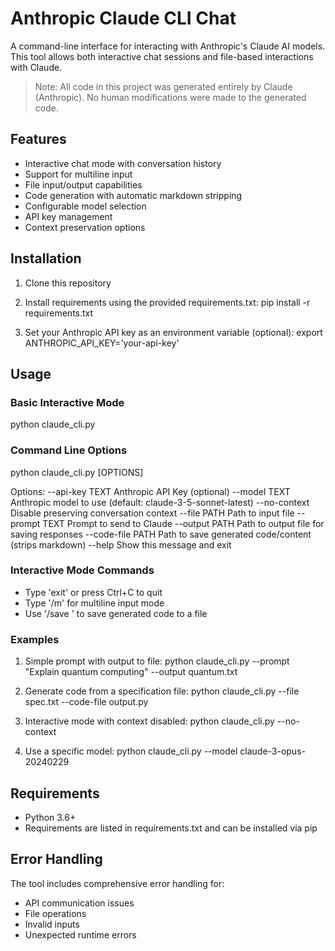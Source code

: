# Anthropic Claude CLI Chat

A command-line interface for interacting with Anthropic's Claude AI models. This tool allows both interactive chat sessions and file-based interactions with Claude.

> Note: All code in this project was generated entirely by Claude (Anthropic). No human modifications were made to the generated code.

## Features

- Interactive chat mode with conversation history
- Support for multiline input
- File input/output capabilities
- Code generation with automatic markdown stripping
- Configurable model selection
- API key management
- Context preservation options

## Installation

1. Clone this repository

2. Install requirements using the provided requirements.txt:
pip install -r requirements.txt

3. Set your Anthropic API key as an environment variable (optional):
export ANTHROPIC_API_KEY='your-api-key'

## Usage

### Basic Interactive Mode
python claude_cli.py

### Command Line Options
python claude_cli.py [OPTIONS]

Options:
  --api-key TEXT        Anthropic API Key (optional)
  --model TEXT          Anthropic model to use (default: claude-3-5-sonnet-latest)
  --no-context         Disable preserving conversation context
  --file PATH          Path to input file
  --prompt TEXT        Prompt to send to Claude
  --output PATH        Path to output file for saving responses
  --code-file PATH     Path to save generated code/content (strips markdown)
  --help              Show this message and exit

### Interactive Mode Commands
- Type 'exit' or press Ctrl+C to quit
- Type '/m' for multiline input mode
- Use '/save <filename>' to save generated code to a file

### Examples

1. Simple prompt with output to file:
python claude_cli.py --prompt "Explain quantum computing" --output quantum.txt

2. Generate code from a specification file:
python claude_cli.py --file spec.txt --code-file output.py

3. Interactive mode with context disabled:
python claude_cli.py --no-context

4. Use a specific model:
python claude_cli.py --model claude-3-opus-20240229

## Requirements

- Python 3.6+
- Requirements are listed in requirements.txt and can be installed via pip

## Error Handling

The tool includes comprehensive error handling for:
- API communication issues
- File operations
- Invalid inputs
- Unexpected runtime errors